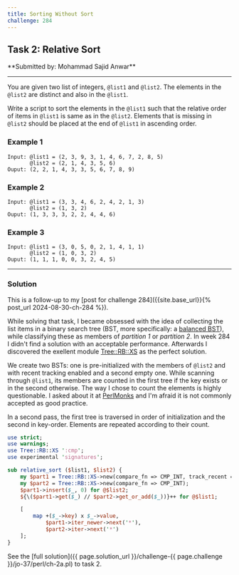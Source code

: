 ```yaml
---
title: Sorting Without Sort
challenge: 284
---
```

<h2 id="task-2">
Task 2: Relative Sort
</h2>
**Submitted by: Mohammad Sajid Anwar**

---
You are given two list of integers, `@list1` and `@list2`. The elements in the `@list2` are distinct and also in the `@list1`.

Write a script to sort the elements in the `@list1` such that the relative order of items in `@list1` is same as in the `@list2`. Elements that is missing in `@list2` should be placed at the end of `@list1` in ascending order.

### Example 1
```
Input: @list1 = (2, 3, 9, 3, 1, 4, 6, 7, 2, 8, 5)
       @list2 = (2, 1, 4, 3, 5, 6)
Ouput: (2, 2, 1, 4, 3, 3, 5, 6, 7, 8, 9)
```
### Example 2
```
Input: @list1 = (3, 3, 4, 6, 2, 4, 2, 1, 3)
       @list2 = (1, 3, 2)
Ouput: (1, 3, 3, 3, 2, 2, 4, 4, 6)
```
### Example 3
```
Input: @list1 = (3, 0, 5, 0, 2, 1, 4, 1, 1)
       @list2 = (1, 0, 3, 2)
Ouput: (1, 1, 1, 0, 0, 3, 2, 4, 5)
```
---
### Solution
This is a follow-up to my [post for challenge 284]({{site.base_url}}{% post_url 2024-08-30-ch-284 %}).

While solving that task, I became obsessed with the idea of collecting the list items in a binary search tree (BST, more specifically: a [balanced BST](https://en.wikipedia.org/wiki/Red%E2%80%93black_tree)),  while classifying these as members of _partition 1_ or _partition 2_.
In week 284 I didn't find a solution with an acceptable performance.
Afterwards I discovered the exellent module [Tree::RB::XS](https://metacpan.org/pod/Tree::RB::XS) as the perfect solution.

We create two BSTs: one is pre-initialized with the members of `@list2` and with recent tracking enabled and a second empty one.
While scanning through `@list1`, its members are counted in the first tree if the key exists or in the second otherwise.
The way I chose to count the elements is highly questionable.
I asked about it at [PerlMonks](https://perlmonks.org/index.pl?node_id=11161546) and I'm afraid it is not commonly accepted as good practice.

In a second pass, the first tree is traversed in order of initialization and the second in key-order.
Elements are repeated according to their count.
```perl
use strict;
use warnings;
use Tree::RB::XS ':cmp';
use experimental 'signatures';

sub relative_sort ($list1, $list2) {
    my $part1 = Tree::RB::XS->new(compare_fn => CMP_INT, track_recent => 1);
    my $part2 = Tree::RB::XS->new(compare_fn => CMP_INT);
    $part1->insert($_, 0) for @$list2;
    ${\($part1->get($_) // $part2->get_or_add($_))}++ for @$list1;

    [
        map +($_->key) x $_->value,
            $part1->iter_newer->next('*'),
            $part2->iter->next('*')
    ];
}
```
See the [full solution]({{ page.solution_url }}/challenge-{{ page.challenge }}/jo-37/perl/ch-2a.pl) to task 2.

<!--
See [discussion](https://github.com/jo-37/the-bears-den/issues/XXX
-->
